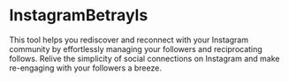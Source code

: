 # InstagramBetrayls
 This tool helps you rediscover and reconnect with your Instagram community by effortlessly managing your followers and reciprocating follows. Relive the simplicity of social connections on Instagram and make re-engaging with your followers a breeze.
